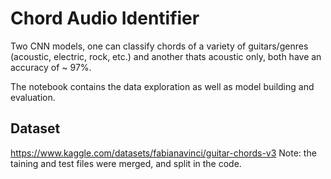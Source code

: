 # Chord Audio Identifier
Two CNN models, one can classify chords of a variety of guitars/genres (acoustic, electric, rock, etc.) and another thats acoustic only, both have an accuracy of ~ 97%.

The notebook contains the data exploration as well as model building and evaluation.

## Dataset 
https://www.kaggle.com/datasets/fabianavinci/guitar-chords-v3
Note: the taining and test files were merged, and split in the code.
